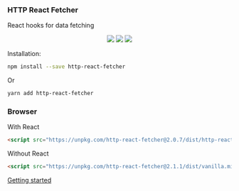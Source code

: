 ### HTTP React Fetcher

React hooks for data fetching

<p align="center">
<a href="https://www.npmjs.com/package/http-react-fetcher" target="_blank"><img src="https://badge.fury.io/js/http-react-fetcher.svg"></a>
<img src="https://img.shields.io/badge/License-MIT-yellow.svg" />
<img src="https://github.com/atomic-state/http-react-fetcher/actions/workflows/test.yml/badge.svg?event=push" />
</p>

Installation:

```bash
npm install --save http-react-fetcher
```

Or

```bash
yarn add http-react-fetcher
```

### Browser

With React

```html
<script src="https://unpkg.com/http-react-fetcher@2.0.7/dist/http-react-fetcher.min.js"></script>
```


Without React

```html
<script src="https://unpkg.com/http-react-fetcher@2.1.1/dist/vanilla.min.js"></script>
```

[Getting started](https://fetcher.atomic-state.org/docs/intro)

